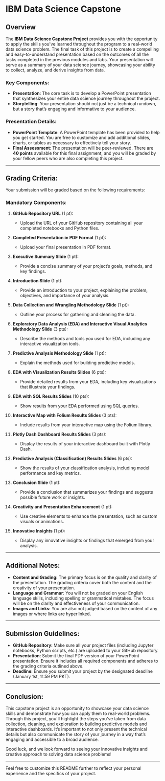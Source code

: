 

# IBM Data Science Capstone

## Overview

The **IBM Data Science Capstone Project** provides you with the opportunity to apply the skills you've learned throughout the program to a real-world data science problem. The final task of this project is to create a compelling and easy-to-understand presentation based on the outcomes of all the tasks completed in the previous modules and labs. Your presentation will serve as a summary of your data science journey, showcasing your ability to collect, analyze, and derive insights from data.

### Key Components:

- **Presentation**: The core task is to develop a PowerPoint presentation that synthesizes your entire data science journey throughout the project.
- **Storytelling**: Your presentation should not just be a technical rundown, but a story that’s engaging and informative to your audience.
  
### Presentation Details:

- **PowerPoint Template**: A PowerPoint template has been provided to help you get started. You are free to customize and add additional slides, charts, or tables as necessary to effectively tell your story.
- **Final Assessment**: The presentation will be peer-reviewed. There are **40 points** available for this final assignment, and you will be graded by your fellow peers who are also completing this project.

---

## Grading Criteria:

Your submission will be graded based on the following requirements:

### Mandatory Components:
1. **GitHub Repository URL** (1 pt):
   - Upload the URL of your GitHub repository containing all your completed notebooks and Python files.
   
2. **Completed Presentation in PDF Format** (1 pt):
   - Upload your final presentation in PDF format.

3. **Executive Summary Slide** (1 pt):
   - Provide a concise summary of your project’s goals, methods, and key findings.

4. **Introduction Slide** (1 pt):
   - Provide an introduction to your project, explaining the problem, objectives, and importance of your analysis.

5. **Data Collection and Wrangling Methodology Slide** (1 pt):
   - Outline your process for gathering and cleaning the data.

6. **Exploratory Data Analysis (EDA) and Interactive Visual Analytics Methodology Slide** (3 pts):
   - Describe the methods and tools you used for EDA, including any interactive visualization tools.

7. **Predictive Analysis Methodology Slide** (1 pt):
   - Explain the methods used for building predictive models.

8. **EDA with Visualization Results Slides** (6 pts):
   - Provide detailed results from your EDA, including key visualizations that illustrate your findings.

9. **EDA with SQL Results Slides** (10 pts):
   - Show results from your EDA performed using SQL queries.

10. **Interactive Map with Folium Results Slides** (3 pts):
    - Include results from your interactive map using the Folium library.

11. **Plotly Dash Dashboard Results Slides** (3 pts):
    - Display the results of your interactive dashboard built with Plotly Dash.

12. **Predictive Analysis (Classification) Results Slides** (6 pts):
    - Show the results of your classification analysis, including model performance and key metrics.

13. **Conclusion Slide** (1 pt):
    - Provide a conclusion that summarizes your findings and suggests possible future work or insights.

14. **Creativity and Presentation Enhancement** (1 pt):
    - Use creative elements to enhance the presentation, such as custom visuals or animations.

15. **Innovative Insights** (1 pt):
    - Display any innovative insights or findings that emerged from your analysis.

---

## Additional Notes:

- **Content and Grading**: The primary focus is on the quality and clarity of the presentation. The grading criteria cover both the content and the creativity of your presentation.
- **Language and Grammar**: You will not be graded on your English language skills, including spelling or grammatical mistakes. The focus will be on the clarity and effectiveness of your communication.
- **Images and Links**: You are also not judged based on the content of any images or where links are hyperlinked.

---

## Submission Guidelines:

- **GitHub Repository**: Make sure all your project files (including Jupyter notebooks, Python scripts, etc.) are uploaded to your GitHub repository.
- **Presentation**: Submit the final PDF version of your PowerPoint presentation. Ensure it includes all required components and adheres to the grading criteria outlined above.
- **Deadline**: Ensure you submit your project by the designated deadline (January 1st, 11:59 PM PKT).

---

## Conclusion:

This capstone project is an opportunity to showcase your data science skills and demonstrate how you can apply them to real-world problems. Through this project, you'll highlight the steps you've taken from data collection, cleaning, and exploration to building predictive models and interactive dashboards. It’s important to not only present the technical details but also communicate the story of your journey in a way that’s engaging and accessible to a broad audience.

Good luck, and we look forward to seeing your innovative insights and creative approach to solving data science problems!

---

Feel free to customize this README further to reflect your personal experience and the specifics of your project.
